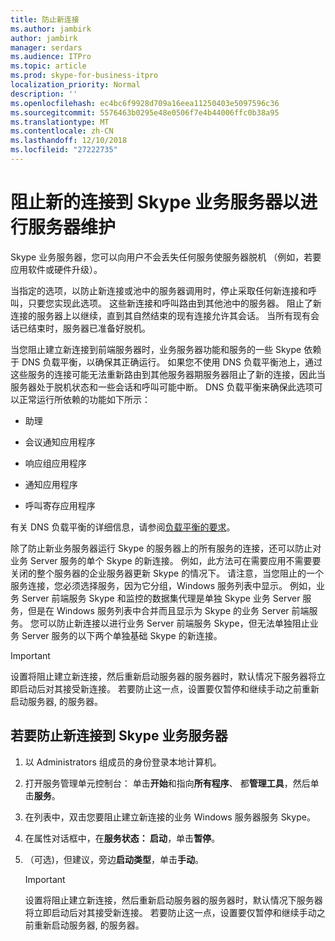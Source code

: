 ```yaml
---
title: 防止新连接
ms.author: jambirk
author: jambirk
manager: serdars
ms.audience: ITPro
ms.topic: article
ms.prod: skype-for-business-itpro
localization_priority: Normal
description: ''
ms.openlocfilehash: ec4bc6f9928d709a16eea11250403e5097596c36
ms.sourcegitcommit: 5576463b0295e48e0506f7e4b44006ffc0b38a95
ms.translationtype: MT
ms.contentlocale: zh-CN
ms.lasthandoff: 12/10/2018
ms.locfileid: "27222735"
---
```

# <a name="preventing-new-connections-to-skype-for-business-server-for-server-maintenance"></a>阻止新的连接到 Skype 业务服务器以进行服务器维护


Skype 业务服务器，您可以向用户不会丢失任何服务使服务器脱机 （例如，若要应用软件或硬件升级）。

当指定的选项，以防止新连接或池中的服务器调用时，停止采取任何新连接和呼叫，只要您实现此选项。 这些新连接和呼叫路由到其他池中的服务器。 阻止了新连接的服务器上以继续，直到其自然结束的现有连接允许其会话。 当所有现有会话已结束时，服务器已准备好脱机。

当您阻止建立新连接到前端服务器时，业务服务器功能和服务的一些 Skype 依赖于 DNS 负载平衡，以确保其正确运行。 如果您不使用 DNS 负载平衡池上，通过这些服务的连接可能无法重新路由到其他服务器期服务器阻止了新的连接，因此当服务器处于脱机状态和一些会话和呼叫可能中断。 DNS 负载平衡来确保此选项可以正常运行所依赖的功能如下所示：

  - 助理

  - 会议通知应用程序

  - 响应组应用程序

  - 通知应用程序

  - 呼叫寄存应用程序

有关 DNS 负载平衡的详细信息，请参阅[负载平衡的要求](../../plan-your-deployment/network-requirements/load-balancing.md)。

除了防止新业务服务器运行 Skype 的服务器上的所有服务的连接，还可以防止对业务 Server 服务的单个 Skype 的新连接。 例如，此方法可在需要应用不需要要关闭的整个服务器的企业服务器更新 Skype 的情况下。 请注意，当您阻止的一个服务连接，您必须选择服务，因为它分组，Windows 服务列表中显示。 例如，业务 Server 前端服务 Skype 和监控的数据集代理是单独 Skype 业务 Server 服务，但是在 Windows 服务列表中合并而且显示为 Skype 的业务 Server 前端服务。 您可以防止新连接以进行业务 Server 前端服务 Skype，但无法单独阻止业务 Server 服务的以下两个单独基础 Skype 的新连接。

> [!IMPORTANT]
> 设置将阻止建立新连接，然后重新启动服务器的服务器时，默认情况下服务器将立即启动后对其接受新连接。 若要防止这一点，设置要仅暂停和继续手动之前重新启动服务器, 的服务器。

## <a name="to-prevent-new-connections-to-skype-for-business-server"></a>若要防止新连接到 Skype 业务服务器

1.  以 Administrators 组成员的身份登录本地计算机。

2.  打开服务管理单元控制台： 单击**开始**和指向**所有程序**、 都**管理工具**，然后单击**服务**。

3.  在列表中，双击您要阻止建立新连接的业务 Windows 服务器服务 Skype。

4.  在属性对话框中，在**服务状态： 启动**，单击**暂停**。

5.  （可选)，但建议，旁边**启动类型**，单击**手动**。
    
    > [!IMPORTANT]
    > 设置将阻止建立新连接，然后重新启动服务器的服务器时，默认情况下服务器将立即启动后对其接受新连接。 若要防止这一点，设置要仅暂停和继续手动之前重新启动服务器, 的服务器。
